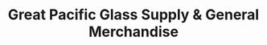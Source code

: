 ---
title: "Great Pacific Glass Supply & General Merchandise"
url: /san-pablo/great-pacific-glass-supply-und-general-merchandise/
shop: Baustoffe
---